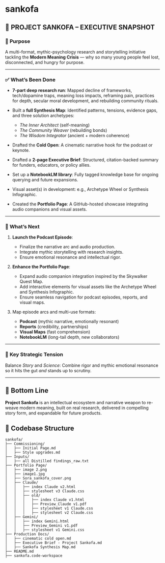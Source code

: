 # sankofa

## 📍 **PROJECT SANKOFA – EXECUTIVE SNAPSHOT**

### 🎯 **Purpose**

A multi-format, mythic-psychology research and storytelling initiative tackling the **Modern Meaning Crisis** — why so many young people feel lost, disconnected, and hungry for purpose.

---

### ✅ **What’s Been Done**

* **7-part deep research run**: Mapped decline of frameworks, tech/dopamine traps, meaning loss impacts, reframing pain, practices for depth, secular moral development, and rebuilding community rituals.
* Built a **full Synthesis Map**: Identified patterns, tensions, evidence gaps, and three solution archetypes:

  * *The Inner Architect* (self-meaning)
  * *The Community Weaver* (rebuilding bonds)
  * *The Wisdom Integrator* (ancient + modern coherence)
* Drafted the **Cold Open**: A cinematic narrative hook for the podcast or keynote.
* Drafted a **2-page Executive Brief**: Structured, citation-backed summary for funders, educators, or policy allies.
* Set up a **NotebookLM library**: Fully tagged knowledge base for ongoing querying and future expansions.
* Visual asset(s) in development: e.g., Archetype Wheel or Synthesis Infographic.
* Created the **Portfolio Page**: A GitHub-hosted showcase integrating audio companions and visual assets.

---

### 🧭 **What’s Next**

1. **Launch the Podcast Episode**: 
   * Finalize the narrative arc and audio production.
   * Integrate mythic storytelling with research insights.
   * Ensure emotional resonance and intellectual rigor.

2. **Enhance the Portfolio Page**:
   * Expand audio companion integration inspired by the Skywalker Quest Map.
   * Add interactive elements for visual assets like the Archetype Wheel and Synthesis Infographic.
   * Ensure seamless navigation for podcast episodes, reports, and visual maps.

3. Map episode arcs and multi-use formats:

   * **Podcast** (mythic narrative, emotionally resonant)
   * **Reports** (credibility, partnerships)
   * **Visual Maps** (fast comprehension)
   * **NotebookLM** (long-tail depth, new collaborators)

---

### 🚩 **Key Strategic Tension**

Balance *Story* and *Science*: Combine rigor and mythic emotional resonance so it hits the gut *and* stands up to scrutiny.

---

## 🔑 **Bottom Line**

**Project Sankofa** is an intellectual ecosystem and narrative weapon to re-weave modern meaning, built on real research, delivered in compelling story form, and expandable for future products.

## 📂 **Codebase Structure**

```
sankofa/
├── Commissioning/
│   ├── Initial Page.md
│   ├── Style upgrades.md
├── Inputs/
│   ├── all Distilled findings_raw.txt
├── Portfolio Page/
│   ├── image 2.png
│   ├── image1.jpg
│   ├── Sora_sankofa_cover.png
│   ├── Claude/
│   │   ├── index Claude v2.html
│   │   ├── stylesheet v3 Claude.css
│   │   ├── old/
│   │   │   ├── index Claude v1.html
│   │   │   ├── Preview_Claude v1.pdf
│   │   │   ├── stylesheet v1 Claude.css
│   │   │   ├── stylesheet v2 Claude.css
│   ├── Gemini/
│   │   ├── index Gemini.html
│   │   ├── Preview_Gemini v1.pdf
│   │   ├── stylesheet v1 Gemini.css
├── Production Docs/
│   ├── cinematic cold open.md
│   ├── Executive Brief - Project Sankofa.md
│   ├── Sankofa Synthesis Map.md
├── README.md
├── sankofa.code-workspace
```

